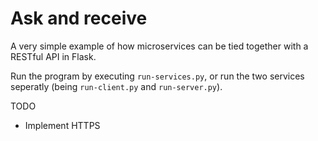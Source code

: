# Ask and receive

A very simple example of how microservices can be tied together with a RESTful API in Flask.

Run the program by executing `run-services.py`, or run the two services seperatly (being `run-client.py` and `run-server.py`).

TODO
* Implement HTTPS
